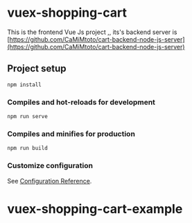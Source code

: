 # vuex-shopping-cart

This is the frontend Vue Js project ,, its's backend server is [https://github.com/CaMiMtoto/cart-backend-node-js-server](https://github.com/CaMiMtoto/cart-backend-node-js-server)

## Project setup
```
npm install
```

### Compiles and hot-reloads for development
```
npm run serve
```

### Compiles and minifies for production
```
npm run build
```

### Customize configuration
See [Configuration Reference](https://cli.vuejs.org/config/).
# vuex-shopping-cart-example
